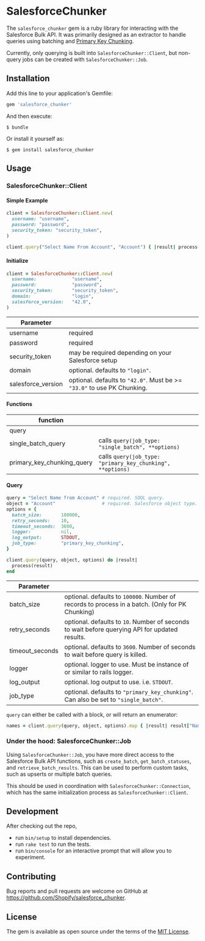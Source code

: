 # SalesforceChunker

The `salesforce_chunker` gem is a ruby library for interacting with the Salesforce Bulk API. It was primarily designed as an extractor to handle queries using batching and [Primary Key Chunking](https://developer.salesforce.com/docs/atlas.en-us.api_asynch.meta/api_asynch/async_api_headers_enable_pk_chunking.htm). 

Currently, only querying is built into `SalesforceChunker::Client`, but non-query jobs can be created with `SalesforceChunker::Job`.

## Installation

Add this line to your application's Gemfile:

```ruby
gem 'salesforce_chunker'
```

And then execute:

    $ bundle

Or install it yourself as:

    $ gem install salesforce_chunker

## Usage

### SalesforceChunker::Client

#### Simple Example

```ruby
client = SalesforceChunker::Client.new(
  username: "username", 
  password: "password", 
  security_token: "security_token",
)

client.query("Select Name From Account", "Account") { |result| process(result) }
```

#### Initialize

```ruby
client = SalesforceChunker::Client.new(
  username:             "username",
  password:             "password",
  security_token:       "security_token",
  domain:               "login",
  salesforce_version:   "42.0",
)
```

| Parameter | |
| --- | --- |
| username | required |
| password | required |
| security_token | may be required depending on your Salesforce setup |
| domain | optional. defaults to `"login"`. |
| salesforce_version | optional. defaults to `"42.0"`. Must be >= `"33.0"` to use PK Chunking. |

#### Functions

| function | |
| --- | --- |
| query |
| single_batch_query | calls `query(job_type: "single_batch", **options)`  |
| primary_key_chunking_query | calls `query(job_type: "primary_key_chunking", **options)` |

#### Query

```ruby
query = "Select Name from Account" # required. SOQL query.
object = "Account"                 # required. Salesforce object type.
options = {
  batch_size:       100000,              
  retry_seconds:    10,               
  timeout_seconds:  3600,           
  logger:           nil,                     
  log_output:       STDOUT,
  job_type:         "primary_key_chunking",
}

client.query(query, object, options) do |result|
  process(result)
end
```

| Parameter | |
| --- | --- |
| batch_size | optional. defaults to `100000`. Number of records to process in a batch. (Only for PK Chunking) |
| retry_seconds | optional. defaults to `10`. Number of seconds to wait before querying API for updated results. |
| timeout_seconds | optional. defaults to `3600`. Number of seconds to wait before query is killed. |
| logger | optional. logger to use. Must be instance of or similar to rails logger. |
| log_output | optional. log output to use. i.e. `STDOUT`. |
| job_type | optional. defaults to `"primary_key_chunking"`. Can also be set to `"single_batch"`. | 

`query` can either be called with a block, or will return an enumerator:

```ruby
names = client.query(query, object, options).map { |result| result["Name"] }
```

### Under the hood: SalesforceChunker::Job

Using `SalesforceChunker::Job`, you have more direct access to the Salesforce Bulk API functions, such as `create_batch`, `get_batch_statuses`, and `retrieve_batch_results`. This can be used to perform custom tasks, such as upserts or multiple batch queries.

This should be used in coordination with `SalesforceChunker::Connection`, which has the same initialization process as `SalesforceChunker::Client`.

## Development

After checking out the repo, 
- run `bin/setup` to install dependencies. 
- run `rake test` to run the tests.
- run `bin/console` for an interactive prompt that will allow you to experiment.

## Contributing

Bug reports and pull requests are welcome on GitHub at https://github.com/Shopify/salesforce_chunker.

## License

The gem is available as open source under the terms of the [MIT License](https://opensource.org/licenses/MIT).
